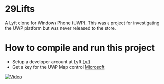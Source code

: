 # 29Lifts
A Lyft clone for Windows Phone (UWP). This was a project for investigating the UWP platform but was never released to the store.


# How to compile and run this project
* Setup a developer account at Lyft [Lyft](https://www.lyft.com/developers)
* Get a key for the UWP Map control [Microsoft](https://docs.microsoft.com/en-us/windows/uwp/maps-and-location/authentication-key)


[![Video](https://img.youtube.com/vi/ZUbiNLOy4mc/maxresdefault.jpg)](https://youtu.be/ZUbiNLOy4mc)
